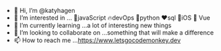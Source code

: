 - 👋 Hi, I’m @katyhagen
- 👀 I’m interested in ...
         🚀javaScript
         🔥devOps
          🐍python
          ❤️sql 
          🍏iOS
          🌇 Vue
- 🌱 I’m currently learning ...a lot of interesting new things
- 💞️ I’m looking to collaborate on ...something that will make a difference
- 📫 How to reach me ...https://www.letsgocodemonkey.dev

<!---
katyhagen/katyhagen is a ✨ special ✨ repository because its `README.md` (this file) appears on your GitHub profile.
You can click the Preview link to take a look at your changes.
--->
